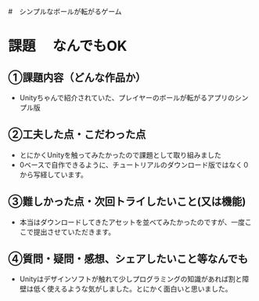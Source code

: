 #　シンプルなボールが転がるゲーム

# 課題　 なんでもOK

## ①課題内容（どんな作品か）
- Unityちゃんで紹介されていた、プレイヤーのボールが転がるアプリのシンプル版

## ②工夫した点・こだわった点
- とにかくUnityを触ってみたかったので課題として取り組みました
- 0ベースで自作できるように、チュートリアルのダウンロード版ではなく０から写経しています。


## ③難しかった点・次回トライしたいこと(又は機能)
- 本当はダウンロードしてきたアセットを並べてみたかったのですが、一度ここで提出させていただきます。


## ④質問・疑問・感想、シェアしたいこと等なんでも
- Unityはデザインソフトが触れて少しプログラミングの知識があれば割と障壁は低く使えるような気がしました。とにかく面白いと思いました。